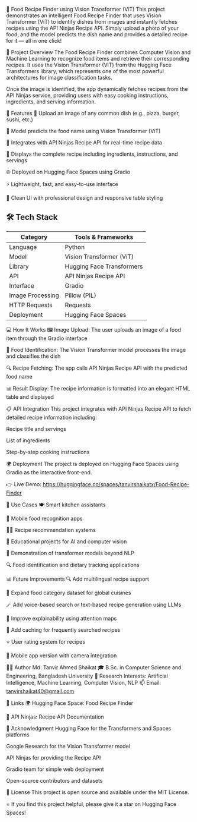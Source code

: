 🍲 Food Recipe Finder using Vision Transformer (ViT)
This project demonstrates an intelligent Food Recipe Finder that uses Vision Transformer (ViT) to identify dishes from images and instantly fetches recipes using the API Ninjas Recipe API. Simply upload a photo of your food, and the model predicts the dish name and provides a detailed recipe for it — all in one click!

🚀 Project Overview
The Food Recipe Finder combines Computer Vision and Machine Learning to recognize food items and retrieve their corresponding recipes. It uses the Vision Transformer (ViT) from the Hugging Face Transformers library, which represents one of the most powerful architectures for image classification tasks.

Once the image is identified, the app dynamically fetches recipes from the API Ninjas service, providing users with easy cooking instructions, ingredients, and serving information.

🧩 Features
🍕 Upload an image of any common dish (e.g., pizza, burger, sushi, etc.)

🧠 Model predicts the food name using Vision Transformer (ViT)

🔗 Integrates with API Ninjas Recipe API for real-time recipe data

📖 Displays the complete recipe including ingredients, instructions, and servings

🌐 Deployed on Hugging Face Spaces using Gradio

⚡ Lightweight, fast, and easy-to-use interface

🎨 Clean UI with professional design and responsive table styling

## 🛠️ Tech Stack

| Category | Tools & Frameworks |
|----------|-------------------|
| Language | Python |
| Model | Vision Transformer (ViT) |
| Library | Hugging Face Transformers |
| API | API Ninjas Recipe API |
| Interface | Gradio |
| Image Processing | Pillow (PIL) |
| HTTP Requests | Requests |
| Deployment | Hugging Face Spaces |


💻 How It Works
🖼️ Image Upload: The user uploads an image of a food item through the Gradio interface

🤖 Food Identification: The Vision Transformer model processes the image and classifies the dish

🔍 Recipe Fetching: The app calls API Ninjas Recipe API with the predicted food name

📊 Result Display: The recipe information is formatted into an elegant HTML table and displayed

📋 API Integration
This project integrates with API Ninjas Recipe API to fetch detailed recipe information including:

Recipe title and servings

List of ingredients

Step-by-step cooking instructions

🌍 Deployment
The project is deployed on Hugging Face Spaces using Gradio as the interactive front-end.

👉 Live Demo: https://huggingface.co/spaces/tanvirshaikatx/Food-Recipe-Finder

🧪 Use Cases
🍽️ Smart kitchen assistants

📱 Mobile food recognition apps

🧑‍🍳 Recipe recommendation systems

🧠 Educational projects for AI and computer vision

🚀 Demonstration of transformer models beyond NLP

🔍 Food identification and dietary tracking applications

📊 Future Improvements
🔍 Add multilingual recipe support

🍜 Expand food category dataset for global cuisines

🪄 Add voice-based search or text-based recipe generation using LLMs

🎨 Improve explainability using attention maps

💾 Add caching for frequently searched recipes

⭐ User rating system for recipes

📱 Mobile app version with camera integration

👨‍💻 Author
Md. Tanvir Ahmed Shaikat
🎓 B.Sc. in Computer Science and Engineering, Bangladesh University
🧠 Research Interests: Artificial Intelligence, Machine Learning, Computer Vision, NLP
📫 Email: tanvirshaikat40@gmail.com

🔗 Links
🌍 Hugging Face Space: Food Recipe Finder

🔗 API Ninjas: Recipe API Documentation

🏅 Acknowledgment
Hugging Face for the Transformers and Spaces platforms

Google Research for the Vision Transformer model

API Ninjas for providing the Recipe API

Gradio team for simple web deployment

Open-source contributors and datasets

📄 License
This project is open source and available under the MIT License.

⭐ If you find this project helpful, please give it a star on Hugging Face Spaces!


